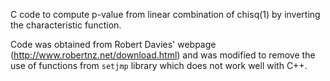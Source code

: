 C code to compute p-value from linear combination of chisq(1) by inverting the characteristic function.

Code was obtained from Robert Davies' webpage (http://www.robertnz.net/download.html) and was modified to remove the use of functions from `setjmp` library which does not work well with C++.
